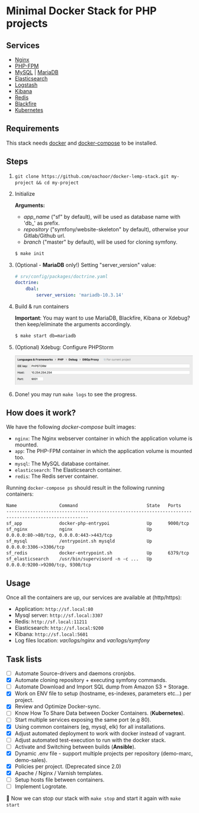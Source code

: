 # Minimal Docker Stack for PHP projects

## Services

* [Nginx](https://nginx.org/)
* [PHP-FPM](https://php-fpm.org/)
* [MySQL](https://www.mysql.com/) | [MariaDB](https://mariadb.org/)
* [Elasticsearch](https://www.elastic.co/products/elasticsearch)
* [Logstash](https://www.elastic.co/products/logstash)
* [Kibana](https://www.elastic.co/products/kibana)
* [Redis](https://redis.io/)
* [Blackfire](https://blackfire.io/)
* [Kubernetes](https://kubernetes.io/)

## Requirements

This stack needs [docker](https://www.docker.com/community-edition#/download) and [docker-compose](https://docs.docker.com/compose/install) to be installed.

## Steps
    
1. `git clone https://github.com/oachoor/docker-lemp-stack.git my-project && cd my-project`
    
2. Initialize
    
    **Arguments:** 
     - *app_name* ("sf" by default), will be used as database name with 'db_' as prefix.
     - *repository* ("symfony/website-skeleton" by default), otherwise your Gitlab/Github url.
     - *branch* ("master" by default), will be used for cloning symfony.
    ```sh
    $ make init
    ```

3. (Optional - **MariaDB** only!) Setting "server_version" value:
    ```yaml
    # srv/config/packages/doctrine.yaml
    doctrine:
        dbal:
            server_version: 'mariadb-10.3.14'
    ```

5. Build & run containers

    **Important**: You may want to use MariaDB, Blackfire, Kibana or Xdebug? then keep/eliminate the arguments accordingly.
    ```bash
    $ make start db=mariadb
    ```
    
6. (Optional) Xdebug: Configure PHPStorm
    
    ![PHPStorm > Preferences > Languages & Frameworks > PHP > Debug > DBGp Proxy](docker/app/xdebug.png)
    
7. Done! you may run `make logs` to see the progress.

## How does it work?

We have the following *docker-compose* built images:

* `nginx`: The Nginx webserver container in which the application volume is mounted.
* `app`: The PHP-FPM container in which the application volume is mounted too.
* `mysql`: The MySQL database container.
* `elasticsearch`: The Elasticsearch container.
* `redis`: The Redis server container.

Running `docker-compose ps` should result in the following running containers:

```
Name                Command                          State   Ports
-----------------------------------------------------------------------------------------------------
sf_app              docker-php-entrypoi              Up      9000/tcp
sf_nginx            nginx                            Up      0.0.0.0:80->80/tcp, 0.0.0.0:443->443/tcp
sf_mysql            /entrypoint.sh mysqld            Up      0.0.0.0:3306->3306/tcp
sf_redis            docker-entrypoint.sh             Up      6379/tcp
sf_elasticsearch    /usr/bin/supervisord -n -c ...   Up      0.0.0.0:9200->9200/tcp, 9300/tcp
```

## Usage

Once all the containers are up, our services are available at (http/https):

* Application: `http://sf.local:80`
* Mysql server: `http://sf.local:3307`
* Redis: `http://sf.local:11211`
* Elasticsearch: `http://sf.local:9200`
* Kibana: `http://sf.local:5601`
* Log files location: *var/logs/nginx* and *var/logs/symfony*

## Task lists

- [ ] Automate Source-drivers and daemons cronjobs.
- [x] Automate cloning repository + executing symfony commands.
- [ ] Automate Download and Import SQL dump from Amazon S3 + Storage.
- [x] Work on ENV file to setup (hostname, es-indexes, parameters etc...) per project.
- [x] Review and Optimize Docker-sync.
- [ ] Know How To Share Data between Docker Containers. (**Kubernetes**).
- [ ] Start multiple services exposing the same port (e.g 80).
- [x] Using common containers (eg, mysql, elk) for all installations.
- [x] Adjust automated deployment to work with docker instead of vagrant.
- [ ] Adjust automated test-execution to run with the docker stack.
- [ ] Activate and Switching between builds (**Ansible**).
- [x] Dynamic .env file - support multiple projects per repository (demo-marc, demo-sales).
- [x] Policies per project. (Deprecated since 2.0)
- [x] Apache / Nginx / Varnish templates.
- [ ] Setup hosts file between containers.
- [ ] Implement Logrotate.

:tada: Now we can stop our stack with `make stop` and start it again with `make start`
